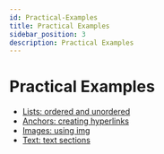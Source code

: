 ```yaml
---
id: Practical-Examples
title: Practical Examples
sidebar_position: 3
description: Practical Examples
---
```


# Practical Examples

- [Lists: ordered and unordered](files/list-example.html.txt)
- [Anchors: creating hyperlinks](files/anchor-example.html.txt)
- [Images: using img](files/img-example.html.txt)
- [Text: text sections](files/text-example.html.txt)
